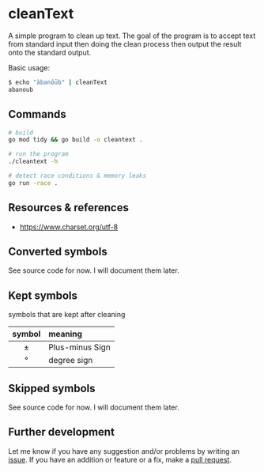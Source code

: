 # cleanText

A simple program to clean up text. The goal of the program is to accept text from standard input then doing the clean process then output the result onto the standard output.

Basic usage:

```sh
$ echo "àbanôūb" | cleanText
abanoub
```

## Commands

```sh
# build
go mod tidy && go build -o cleantext .

# run the program
./cleantext -h

# detect race conditions & memory leaks
go run -race .
```

## Resources & references

- <https://www.charset.org/utf-8>

## Converted symbols

See source code for now. I will document them later.

## Kept symbols

symbols that are kept after cleaning

| symbol | meaning         |
|:------:|:----------------|
| ±      | Plus-minus Sign |
| °      | degree sign     |

## Skipped symbols

See source code for now. I will document them later.

## Further development

Let me know if you have any suggestion and/or problems by writing an [issue](https://github.com/abanoubha/cleanText/issues). If you have an addition or feature or a fix, make a [pull request](https://github.com/abanoubha/cleanText/pulls).
